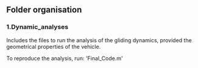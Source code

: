 ## Folder organisation

### 1.Dynamic_analyses
Includes the files to run the analysis of the gliding dynamics, provided the geometrical properties of the vehicle.

To reproduce the analysis, run: 'Final_Code.m'